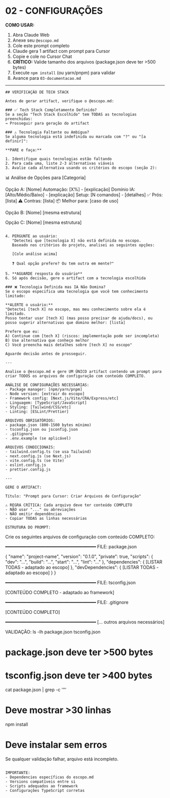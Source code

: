 # 02 - CONFIGURAÇÕES

**COMO USAR:**
1. Abra Claude Web
2. Anexe seu `@escopo.md`
3. Cole este prompt completo
4. Claude gera 1 artifact com prompt para Cursor
5. Copie e cole no Cursor Chat
6. **CRÍTICO:** Valide tamanho dos arquivos (package.json deve ter >500 bytes)
7. Execute `npm install` (ou yarn/pnpm) para validar
8. Avance para `03-documentacao.md`

---

```
## VERIFICAÇÃO DE TECH STACK

Antes de gerar artifact, verifique o @escopo.md:

### ✅ Tech Stack Completamente Definido?
Se a seção "Tech Stack Escolhido" tem TODAS as tecnologias preenchidas:
→ Prosseguir para geração do artifact

### ⚠️ Tecnologia Faltante ou Ambígua?
Se alguma tecnologia está indefinida ou marcada com "?" ou "[a definir]":

**PARE e faça:**

1. Identifique quais tecnologias estão faltando
2. Para cada uma, liste 2-3 alternativas viáveis
3. Avalie cada alternativa usando os critérios do escopo (seção 2):

```
📊 Análise de Opções para [Categoria]

Opção A: [Nome]
Automação: [X%] - [explicação]
Domínio IA: [Alto/Médio/Baixo] - [explicação]
Setup: [N comandos] - [detalhes]
✅ Prós: [lista]
⚠️ Contras: [lista]
📦 Melhor para: [caso de uso]

Opção B: [Nome]
[mesma estrutura]

Opção C: [Nome]
[mesma estrutura]
```

4. PERGUNTE ao usuário:
   "Detectei que [tecnologia X] não está definida no escopo.
   Baseado nos critérios do projeto, analisei as seguintes opções:
   
   [Cole análise acima]
   
   ❓ Qual opção prefere? Ou tem outra em mente?"

5. **AGUARDE resposta do usuário**
6. Só após decisão, gere o artifact com a tecnologia escolhida

### ❌ Tecnologia Definida mas IA Não Domina?
Se o escopo especifica uma tecnologia que você tem conhecimento limitado:

**ALERTE o usuário:**
"Detectei [tech X] no escopo, mas meu conhecimento sobre ela é limitado.
Posso tentar usar [tech X] (mas posso precisar de ajuda/docs), ou
posso sugerir alternativas que domino melhor: [lista]

Prefere que eu:
A) Continue com [tech X] (riscos: implementação pode ser incompleta)
B) Use alternativa que conheço melhor
C) Você preencha mais detalhes sobre [tech X] no escopo"

Aguarde decisão antes de prosseguir.

---

Analise o @escopo.md e gere UM ÚNICO artifact contendo um prompt para criar TODOS os arquivos de configuração com conteúdo COMPLETO.

ANÁLISE DE CONFIGURAÇÕES NECESSÁRIAS:
- Package manager: [npm/yarn/pnpm]
- Node version: [extrair do escopo]
- Framework config: [Next.js/Vite/CRA/Express/etc]
- Linguagem: [TypeScript/JavaScript]
- Styling: [Tailwind/CSS/etc]
- Linting: [ESLint/Prettier]

ARQUIVOS OBRIGATÓRIOS:
- package.json (800-1500 bytes mínimo)
- tsconfig.json ou jsconfig.json
- .gitignore
- .env.example (se aplicável)

ARQUIVOS CONDICIONAIS:
- tailwind.config.ts (se usa Tailwind)
- next.config.js (se Next.js)
- vite.config.ts (se Vite)
- eslint.config.js
- prettier.config.js

---

GERE O ARTIFACT:

Título: "Prompt para Cursor: Criar Arquivos de Configuração"

⚠️ REGRA CRÍTICA: Cada arquivo deve ter conteúdo COMPLETO
- NÃO usar "..." ou abreviações
- NÃO omitir dependências
- Copiar TODAS as linhas necessárias

ESTRUTURA DO PROMPT:

```
Crie os seguintes arquivos de configuração com conteúdo COMPLETO:

━━━━━━━━━━━━━━━━━━━━━━━━━━━━━━━━━━
FILE: package.json

{
  "name": "project-name",
  "version": "0.1.0",
  "private": true,
  "scripts": {
    "dev": "...",
    "build": "...",
    "start": "...",
    "lint": "..."
  },
  "dependencies": {
    [LISTAR TODAS - adaptado ao escopo]
  },
  "devDependencies": {
    [LISTAR TODAS - adaptado ao escopo]
  }
}

━━━━━━━━━━━━━━━━━━━━━━━━━━━━━━━━━━
FILE: tsconfig.json

[CONTEÚDO COMPLETO - adaptado ao framework]

━━━━━━━━━━━━━━━━━━━━━━━━━━━━━━━━━━
FILE: .gitignore

[CONTEÚDO COMPLETO]

━━━━━━━━━━━━━━━━━━━━━━━━━━━━━━━━━━
[... outros arquivos necessários]

VALIDAÇÃO:
ls -lh package.json tsconfig.json
# package.json deve ter >500 bytes
# tsconfig.json deve ter >400 bytes

cat package.json | grep -c '"'
# Deve mostrar >30 linhas

npm install
# Deve instalar sem erros

Se qualquer validação falhar, arquivo está incompleto.
```

IMPORTANTE:
- Dependencies específicas do escopo.md
- Versions compatíveis entre si
- Scripts adequados ao framework
- Configurações TypeScript corretas
```
